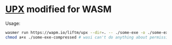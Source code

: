 # [UPX](https://www.getzola.org/) modified for WASM

Usage:
```bash
wasmer run https://wapm.io/liftm/upx --dir=. -- ./some-exe -o ./some-exe-compressed
chmod a+x ./some-exe-compressed # wasi can't do anything about permissions
```
